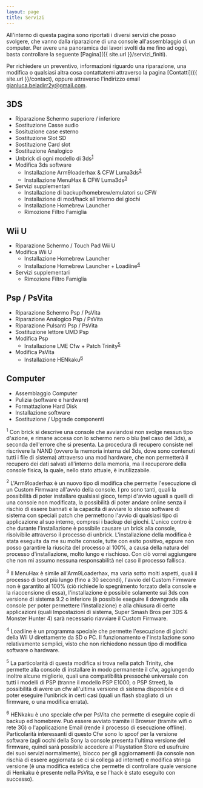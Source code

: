 ```yaml
---
layout: page
title: Servizi
---
```


All'interno di questa pagina sono riportati i diversi servizi che posso svolgere, che vanno dalla riparazione di una console all'assemblaggio di un computer. Per avere una panoramica dei lavori svolti da me fino ad oggi, basta controllare la seguente [Pagina]({{ site.url }}/servizi_finiti).

Per richiedere un preventivo, informazioni riguardo una riparazione, una modifica o qualsiasi altra cosa contattatemi attraverso la pagina [Contatti]({{ site.url }}/contact), oppure attraverso l'indirizzo email <gianluca.beladirr2y@gmail.com>.

## 3DS

* Riparazione Schermo superiore / inferiore
* Sostituzione Casse audio
* Sosituzione case esterno
* Sostituzione Slot SD
* Sostituzione Card slot
* Sostituzione Analogico
* Unbrick di ogni modello di 3ds<sup><a href="#warn1">1</a></sup>
* Modifica 3ds software
   * Installazione Arm9loaderhax & CFW Luma3ds<sup><a href="#warn2">2</a></sup>
   * Installazione MenuHax & CFW Luma3ds<sup><a href="#warn3">3</a></sup>
* Servizi supplementari
   * Installazione di backup/homebrew/emulatori su CFW
   * Installazione di mod/hack all'interno dei giochi
   * Installazione Homebrew Launcher
   * Rimozione Filtro Famiglia
   
## Wii U

* Riparazione Schermo / Touch Pad Wii U
* Modifica Wii U
   * Installazione Homebrew Launcher
   * Installazione Homebrew Launcher + Loadiine<sup><a href="#warn4">4</a></sup>
* Servizi supplementari
   * Rimozione Filtro Famiglia
   
## Psp / PsVita

* Riparazione Schermo Psp / PsVita
* Riparazione Analogico Psp / PsVita
* Riparazione Pulsanti Psp / PsVita
* Sostituzione lettore UMD Psp
* Modifica Psp
   * Installazione LME Cfw + Patch Trinity<sup><a href="#warn5">5</a></sup>
* Modifica PsVita
   * Installazione HENkaku<sup><a href="#warn6">6</a></sup>
   
## Computer

* Assemblaggio Computer
* Pulizia (software e hardware)
* Formattazione Hard Disk
* Installazione software
* Sostituzione / Upgrade componenti
 
<sup><a id="warn1">1</a></sup> Con brick si descrive una console che avviandosi non svolge nessun tipo d'azione, e rimane accesa con lo schermo nero o blu (nel caso del 3ds), a seconda dell'errore che si presenta. La procedura di recupero consiste nel riscrivere la NAND (ovvero la memoria interna del 3ds, dove sono contenuti tutti i file di sistema) attraverso una mod hardware, che non permetterà il recupero dei dati salvati all'interno della memoria, ma il recuperore della console fisica, la quale, nello stato attuale, è inutilizzabile.

<sup><a id="warn2">2</a></sup> L'Arm9loaderhax è un nuovo tipo di modifica che permette l'esecuzione di un Custom Firmware all'avvio della console. I pro sono tanti, quali la possibilità di poter installare qualsiasi gioco, tempi d'avvio uguali a quelli di una console non modificata, la possibilità di poter andare online senza il rischio di essere bannati e la capacità di avviare lo stesso software di sistema con speciali patch che permettono l'avvio di qualsiasi tipo di applicazione al suo interno, compresi i backup dei giochi. L'unico contro è che durante l'installazione è possibile causare un brick alla console, risolvibile attraverso il processo di unbrick.
L'installazione della modifica è stata eseguita da me su molte console, tutte con esito positivo, eppure non posso garantire la riuscita del processo al 100%, a causa della natura del processo d'installazione, molto lungo e rischioso. Con ciò vorrei aggiungere che non mi assumo nessuna responsabilità nel caso il processo fallisca.

<sup><a id="warn3">3</a></sup> Il MenuHax è simile all'Arm9Loaderhax, ma varia sotto molti aspetti, quali il processo di boot più lungo (fino a 30 secondi), l'avvio del Custom Firmware non è garantito al 100% (ciò richiede lo spegnimento forzato della console e la riaccensione di essa), l'installazione è possibile solamente sui 3ds con versione di sistema 9.2 o inferiore (è possibile eseguire il downgrade alla console per poter permettere l'installazione) e alla chiusura di certe applicazioni (quali Impostazioni di sistema, Super Smash Bros per 3DS & Monster Hunter 4) sarà necessario riavviare il Custom Firmware.

<sup><a id="warn4">4</a></sup> Loadiine è un programma speciale che permette l'esecuzione di giochi della Wii U direttamente da SD o PC. Il funzionamento e l'installazione sono relativamente semplici, visto che non richiedono nessun tipo di modifica software o hardware.

<sup><a id="warn5">5</a></sup> La particolarità di questa modifica si trova nella patch Trinity, che permette alla console di installare in modo permanente il cfw, aggiungendo inoltre alcune migliorie, quali una compatibilità pressoché universale con tutti i modelli di PSP (tranne il modello PSP E1000, o PSP Street), la possibilità di avere un cfw all'ultima versione di sistema disponibile e di poter eseguire l'unibrick in certi casi (quali un flash sbagliato di un firmware, o una modifica errata).

<sup><a id="warn5">6</a></sup> HENkaku è uno speciale cfw per PsVita che permette di eseguire copie di backup ed homebrew. Può essere avviato tramite il Browser (tramite wifi o rete 3G) o l'applicazione Email (rende il processo di esecuzione offline). Particolarità interessanti di questo Cfw sono lo spoof per la versione software (agli occhi della Sony la console presenta l'ultima versione del firmware, quindi sarà possibile accedere al Playstation Store ed usufruire dei suoi servizi normalmente), blocco per gli aggiornamenti (la console non rischia di essere aggiornata se ci si collega ad internet) e modifica stringa versione (è una modifica estetica che permette di controllare quale versione di Henkaku è presente nella PsVita, e se l'hack è stato eseguito con successo).